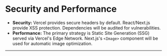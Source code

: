 # Security and Performance

- **Security:** Vercel provides secure headers by default. React/Next.js provide XSS protection. Dependencies will be audited for vulnerabilities.
- **Performance:** The primary strategy is Static Site Generation (SSG) served via Vercel's Edge Network. Next.js's `<Image>` component will be used for automatic image optimization.

---
